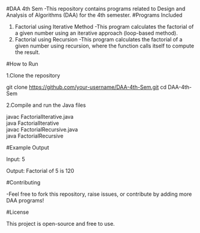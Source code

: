 #DAA 4th Sem
-This repository contains programs related to Design and Analysis of Algorithms (DAA) for the 4th semester.
#Programs Included
1. Factorial using Iterative Method
-This program calculates the factorial of a given number using an iterative approach (loop-based method).
2. Factorial using Recursion
-This program calculates the factorial of a given number using recursion, where the function calls itself to compute the result.

#How to Run

1.Clone the repository

git clone https://github.com/your-username/DAA-4th-Sem.git
cd DAA-4th-Sem

2.Compile and run the Java files

javac FactorialIterative.java  
java FactorialIterative  
javac FactorialRecursive.java  
java FactorialRecursive  

#Example Output

Input: 5

Output: Factorial of 5 is 120

#Contributing

-Feel free to fork this repository, raise issues, or contribute by adding more DAA programs!

#License

This project is open-source and free to use.

